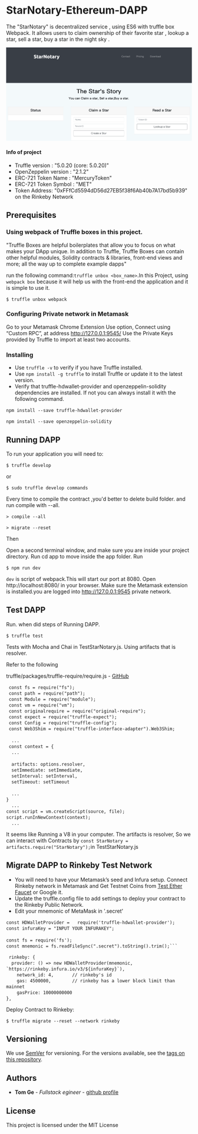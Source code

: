 # StarNotary-Ethereum-DAPP

The "StarNotary" is decentralized service , using ES6 with truffle box Webpack. It allows users to claim ownership of their favorite star , lookup a star, sell a star, buy a star in the night sky .

![homepage](./src/homepage.png)
#### Info of project
* Truffle version : "5.0.20 (core: 5.0.20)"
* OpenZeppelin version : "2.1.2"
* ERC-721 Token Name : "MercuryToken"
* ERC-721 Token Symbol : "MET"
* Token Address: "0xFFfCd5594dD56d27EB5f38f6Ab40b7A17bd5b939"
on the Rinkeby Network

## Prerequisites

### Using webpack of Truffle boxes in this project.

"Truffle Boxes are helpful boilerplates that allow you to focus on what makes your DApp unique. In addition to Truffle, Truffle Boxes can contain other helpful modules, Solidity contracts & libraries, front-end views and more; all the way up to complete example dapps"

run the following command:`truffle unbox <box_name>`.In this Project, using `webpack box` because it will help us with the front-end the application and it is simple to use it.

```
$ truffle unbox webpack
```
### Configuring Private network in Metamask
Go to your Metamask Chrome Extension
Use option, Connect using “Custom RPC”, at address http://127.0.0.1:9545/
Use the Private Keys provided by Truffle to import at least two accounts.

### Installing

* Use ```truffle -v``` to verify if you have Truffle installed.
* Use ```npm install -g truffle``` to install Truffle or update it to the latest version.
* Verify that truffle-hdwallet-provider and openzeppelin-solidity dependencies are installed.
If not you can always install it with the following command.

```
npm install --save truffle-hdwallet-provider
```

```
npm install --save openzeppelin-solidity
```

## Running DAPP

To run your application you will need to:

```
$ truffle develop
```
or
```
$ sudo truffle develop commands
```
Every time to compile the contract ,you'd better to delete build folder. and run compile with --all.
```
> compile --all
```
```
> migrate --reset
```

Then

Open a second terminal window, and make sure you are inside your project directory.
Run cd app to move inside the app folder.
Run

```
$ npm run dev
```
`dev` is script of webpack.This will start our port at 8080. Open http://localhost:8080/ in your browser. Make sure the Metamask extension is installed.you are logged into http://127.0.0.1:9545 private network.

## Test DAPP

Run. when did steps of Running DAPP.

```
$ truffle test
```

Tests with Mocha and Chai in TestStarNotary.js.  Using artifacts that is resolver.

Refer to the following


truffle/packages/truffle-require/require.js - [GitHub](https://github.com/tomgtbst/truffle/blob/develop/packages/truffle-require/require.js)

```
 const fs = require("fs");
 const path = require("path");
 const Module = require("module");
 const vm = require("vm");
 const originalrequire = require("original-require");
 const expect = require("truffle-expect");
 const Config = require("truffle-config");
 const Web3Shim = require("truffle-interface-adapter").Web3Shim;

  ...
 const context = {
  ...

  artifacts: options.resolver,
  setImmediate: setImmediate,
  setInterval: setInterval,
  setTimeout: setTimeout

  ...
}
  ...
const script = vm.createScript(source, file);
script.runInNewContext(context);
  ...
```  

It seems like Running a V8 in your computer. The artifacts is resolver, So we can interact with Contracts by ```const StarNotary = artifacts.require("StarNotary");```in TestStarNotary.js

## Migrate DAPP to Rinkeby Test Network

 * You will need to have your Metamask’s seed and Infura setup. Connect Rinkeby network in Metamask and Get Testnet Coins from [Test Ether Faucet](https://faucet.rinkeby.io/) or Google it.
 * Update the truffle.config file to add settings to deploy your contract to the Rinkeby Public Network.
 * Edit your mnemonic of MetaMask in '.secret'


 ```
 const HDWalletProvider =   require('truffle-hdwallet-provider');
 const infuraKey = "INPUT YOUR INFURAKEY";

 const fs = require('fs');
 const mnemonic = fs.readFileSync(".secret").toString().trim();```

```
```
 rinkeby: {
  provider: () => new HDWalletProvider(mnemonic, `https://rinkeby.infura.io/v3/${infuraKey}`),
    network_id: 4,       // rinkeby's id
    gas: 4500000,        // rinkeby has a lower block limit than mainnet
    gasPrice: 10000000000
},
```

Deploy Contract to Rinkeby:

```
$ truffle migrate --reset --network rinkeby
```
## Versioning

We use [SemVer](http://semver.org/) for versioning. For the versions available, see the [tags on this repository](https://github.com/your/project/tags).

## Authors

* **Tom Ge** - *Fullstack egineer* - [github profile](https://github.com/tomgtqq)


## License

This project is licensed under the MIT License
